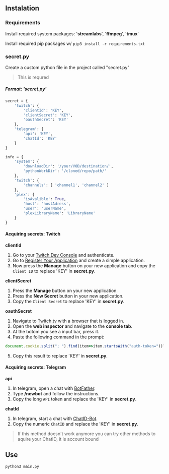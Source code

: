 ## Instalation

### Requirements

Install required system packages: '**streamlabs**', '**ffmpeg**', '**tmux**'

Install required pip packages w/ `pip3 install -r requirements.txt`

### secret.py
Create a custom python file in the project called "secret.py"
> This is requred

##### Format: 'secret.py'

```python
secret = {
	'twitch': {
		'clientId': 'KEY',
		'clientSecret': 'KEY',
		'oauthSecret': 'KEY'
	},
	'telegram': {
		'api': 'KEY',
		'chatId': 'KEY'
	}
}

info = {
	'system': {
		'downloadDir': '/your/VOD/destination/',
		'pythonWorkDir': '/cloned/repo/path/'
	},
	'twitch': {
		'channels': [ 'channel1', 'channel2' ]
	},
	'plex': {
		'isAvalible': True,
		'host': 'hostAdress',
		'user': 'userName',
		'plexLibraryName': 'LibraryName'
	}
}
```
#### Acquiring secrets: Twitch
**clientId**

1. Go to your [Twitch Dev Console](https://dev.twitch.tv/console) and authenticate.
2. Go to [Register Your Application](https://dev.twitch.tv/console/apps/create) and create a simple application.
3. Now press the **Manage** button on your new application and copy the `Client ID` to replace 'KEY' in **secret.py**.

**clientSecret**

1. Press the **Manage** button on your new application.
2. Press the **New Secret** button in your new application.
3. Copy the `Client Secret` to replace 'KEY' in **secret.py**.

**oauthSecret**

1. Navigate to [Twitch.tv](https://twitch.tv) with a browser that is logged in.
2. Open the **web inspector** and navigate to the **console tab**.
3. At the botom you see a input bar, press it.
4. Paste the following command in the prompt:
	
```JavaScript
document.cookie.split("; ").find(item=>item.startsWith("auth-token="))?.split("=")[1]
```

5. Copy this result to replace 'KEY' in **secret.py**.

#### Acquiring secrets: Telegram
**api**

1. In telegram, open a chat with [BotFather](https://telegram.me/botfather).
2. Type **/newbot** and follow the instructions.
3. Copy the long `API` token and replace the 'KEY' in **secret.py**.

**chatId**

1. In telegram, start a chat with [ChatID-Bot](https://telegram.me/cid_bot).
2. Copy the numeric `ChatID` and replace the 'KEY' in **secret.py**.

> If this method doesn't work anymore you can try other methods to aquire your ChatID, it is account bound

## Use

`python3 main.py`
